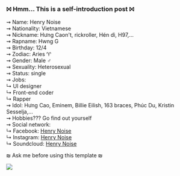 ### ⨝ Hmm... This is a self-introduction post ⨝
  
⇝ Name: Henry Noise  
⇝ Nationality: Vietnamese  
⇝ Nickname: Hưng Caon't, rickroller, Hén dì, H97,...   
⇝ Rapname: Hwng G  
⇝ Birthday: 12/4   
⇝ Zodiac: Aries ♈  
⇝ Gender: Male ♂  
⇝ Sexuality: Heterosexual  
⇝ Status: single  
⇝ Jobs:  
↳ UI designer  
↳ Front-end coder  
↳ Rapper  
⇝ Idol: Hưng Cao, Eminem, Billie Eilish, 163 braces, Phúc Du, Kristin Sesselja,...  
⇝ Hobbies??? Go find out yourself  
⇝ Social network:  
↳ Facebook: [Henry Noise](https://www.facebook.com/hlc.henrynoise)  
↳ Instagram: [Henry Noise](https://www.instagram.com/_hwng.g_/)  
↳ Soundcloud: [Henry Noise](https://soundcloud.com/henry-noise-469811517)

₪ Ask me before using this template ₪  
  
![](https://komarev.com/ghpvc/?username=your-github-username&color=000000)  
